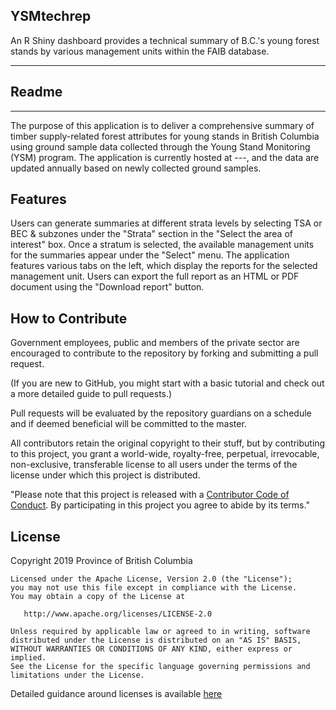 ## YSMtechrep

An R Shiny dashboard provides a technical summary of B.C.'s young forest stands by various management units within the FAIB database.

---
## Readme
---

The purpose of this application is to deliver a comprehensive summary of timber supply-related forest attributes for young stands in British Columbia using ground sample data collected through the Young Stand Monitoring (YSM) program. The application is currently hosted at ---, and the data are updated annually based on newly collected ground samples.

## Features

Users can generate summaries at different strata levels by selecting TSA or BEC & subzones under the "Strata" section in the "Select the area of interest" box. Once a stratum is selected, the available management units for the summaries appear under the "Select" menu.
The application features various tabs on the left, which display the reports for the selected management unit. Users can export the full report as an HTML or PDF document using the "Download report" button.

## How to Contribute
Government employees, public and members of the private sector are encouraged to contribute to the repository by forking and submitting a pull request.

(If you are new to GitHub, you might start with a basic tutorial and check out a more detailed guide to pull requests.)

Pull requests will be evaluated by the repository guardians on a schedule and if deemed beneficial will be committed to the master.

All contributors retain the original copyright to their stuff, but by contributing to this project, you grant a world-wide, royalty-free, perpetual, irrevocable, non-exclusive, transferable license to all users under the terms of the license under which this project is distributed.


"Please note that this project is released with a [Contributor Code of Conduct](). By participating in this project you agree to abide by its terms."

## License

  Copyright 2019 Province of British Columbia

    Licensed under the Apache License, Version 2.0 (the "License");
    you may not use this file except in compliance with the License.
    You may obtain a copy of the License at 

       http://www.apache.org/licenses/LICENSE-2.0

    Unless required by applicable law or agreed to in writing, software
    distributed under the License is distributed on an "AS IS" BASIS,
    WITHOUT WARRANTIES OR CONDITIONS OF ANY KIND, either express or implied.
    See the License for the specific language governing permissions and
    limitations under the License.

Detailed guidance around licenses is available 
[here]()